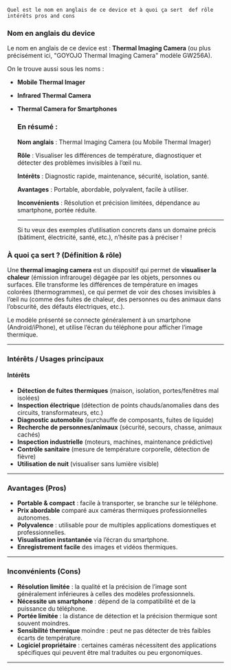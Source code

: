 ```
Quel est le nom en anglais de ce device et à quoi ça sert  def rôle intérêts pros and cons 
```

### Nom en anglais du device

Le nom en anglais de ce device est :
 **Thermal Imaging Camera** (ou plus précisément ici, "GOYOJO Thermal Imaging Camera" modèle GW256A).

On le trouve aussi sous les noms :

- **Mobile Thermal Imager**

- **Infrared Thermal Camera**

- **Thermal Camera for Smartphones**

  ### En résumé :

  **Nom anglais** : Thermal Imaging Camera (ou Mobile Thermal Imager)

  **Rôle** : Visualiser les différences de température, diagnostiquer et détecter des problèmes invisibles à l’œil nu.

  **Intérêts** : Diagnostic rapide, maintenance, sécurité, isolation, santé.

  **Avantages** : Portable, abordable, polyvalent, facile à utiliser.

  **Inconvénients** : Résolution et précision limitées, dépendance au smartphone, portée réduite.

  ------

  Si tu veux des exemples d’utilisation concrets dans un domaine précis (bâtiment, électricité, santé, etc.), n’hésite pas à préciser !

### À quoi ça sert ? (Définition & rôle)

Une **thermal imaging camera** est un dispositif qui permet de **visualiser la chaleur** (émission infrarouge) dégagée par les objets, personnes ou surfaces.
 Elle transforme les différences de température en images colorées (thermogrammes), ce qui permet de voir des choses invisibles à l’œil nu (comme des fuites de chaleur, des personnes ou des animaux dans l’obscurité, des défauts électriques, etc.).

Le modèle présenté se connecte généralement à un smartphone (Android/iPhone), et utilise l’écran du téléphone pour afficher l’image thermique.

------

### Intérêts / Usages principaux

#### Intérêts

- **Détection de fuites thermiques** (maison, isolation, portes/fenêtres mal isolées)
- **Inspection électrique** (détection de points chauds/anomalies dans des circuits, transformateurs, etc.)
- **Diagnostic automobile** (surchauffe de composants, fuites de liquide)
- **Recherche de personnes/animaux** (sécurité, secours, chasse, animaux cachés)
- **Inspection industrielle** (moteurs, machines, maintenance prédictive)
- **Contrôle sanitaire** (mesure de température corporelle, détection de fièvre)
- **Utilisation de nuit** (visualiser sans lumière visible)

------

### Avantages (Pros)

- **Portable & compact** : facile à transporter, se branche sur le téléphone.
- **Prix abordable** comparé aux caméras thermiques professionnelles autonomes.
- **Polyvalence** : utilisable pour de multiples applications domestiques et professionnelles.
- **Visualisation instantanée** via l’écran du smartphone.
- **Enregistrement facile** des images et vidéos thermiques.

------

### Inconvénients (Cons)

- **Résolution limitée** : la qualité et la précision de l’image sont généralement inférieures à celles des modèles professionnels.
- **Nécessite un smartphone** : dépend de la compatibilité et de la puissance du téléphone.
- **Portée limitée** : la distance de détection et la précision thermique sont souvent moindres.
- **Sensibilité thermique** moindre : peut ne pas détecter de très faibles écarts de température.
- **Logiciel propriétaire** : certaines caméras nécessitent des applications spécifiques qui peuvent être mal traduites ou peu ergonomiques.

------

